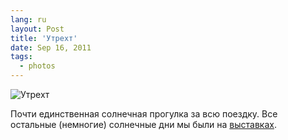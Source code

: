 ```yaml
---
lang: ru
layout: Post
title: 'Утрехт'
date: Sep 16, 2011
tags:
  - photos
---
```


![Утрехт](photo://2011-08-31_5D_5313_Artem_Sapegin)

Почти единственная солнечная прогулка за всю поездку. Все остальные (немногие) солнечные дни мы были на [выставках](http://foto.mail.ru/mail/artem-sapegin/529).
